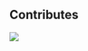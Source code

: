 ## Contributes
<a href="https://github.com/huyhoang-doit/Project_PRJ301_Spring24/graphs/contributors">
  <img src="https://contrib.rocks/image?repo=huyhoang-doit/Project_PRJ301_Spring24"/>
</a>
